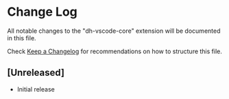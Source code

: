 # Change Log

All notable changes to the "dh-vscode-core" extension will be documented in this file.

Check [Keep a Changelog](http://keepachangelog.com/) for recommendations on how to structure this file.

## [Unreleased]

- Initial release